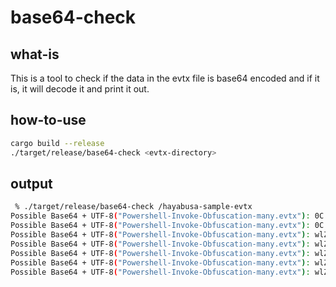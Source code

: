 # base64-check
## what-is
This is a tool to check if the data in the evtx file is base64 encoded and if it is, it will decode it and print it out.

## how-to-use
```bash
cargo build --release
./target/release/base64-check <evtx-directory>
```

## output
```bash
 % ./target/release/base64-check /hayabusa-sample-evtx
Possible Base64 + UTF-8("Powershell-Invoke-Obfuscation-many.evtx"): 0C S
Possible Base64 + UTF-8("Powershell-Invoke-Obfuscation-many.evtx"): 0C S
Possible Base64 + UTF-8("Powershell-Invoke-Obfuscation-many.evtx"): wlZ+a
Possible Base64 + UTF-8("Powershell-Invoke-Obfuscation-many.evtx"): wlZ+a
Possible Base64 + UTF-8("Powershell-Invoke-Obfuscation-many.evtx"): wlZ+a
Possible Base64 + UTF-8("Powershell-Invoke-Obfuscation-many.evtx"): wlZ+a
Possible Base64 + UTF-8("Powershell-Invoke-Obfuscation-many.evtx"): wlZ+a
```